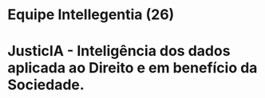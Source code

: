 # Equipe Intellegentia (26)

# JusticIA - Inteligência dos dados aplicada ao Direito e em benefício da Sociedade.


